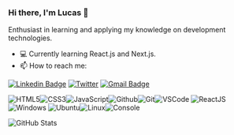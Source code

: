 ### Hi there, I'm Lucas 👋

Enthusiast in learning and applying my knowledge on development technologies.

- 💻 Currently learning React.js and Next.js.
- 📫 How to reach me:  

[![Linkedin Badge](https://img.shields.io/badge/-LinkedIn-0e76a8?style=flat-square&logo=Linkedin&logoColor=white&link=https://www.linkedin.com/in/lucaspassini/)](https://www.linkedin.com/in/lucaspassini/) 
[![Twitter](https://img.shields.io/badge/Twitter-%231DA1F2.svg?&style=flat-square&logo=twitter&logoColor=white)](https://twitter.com/lucaspassini_)
[![Gmail Badge](https://img.shields.io/badge/-Gmail-c0392b?style=flat-square&logo=Gmail&logoColor=white&link=mailto:lucas.passini1@gmail.com)](mailto:lucas.passini1@gmail.com)

![HTML5](https://img.icons8.com/color/30/html-5.png)![CSS3](https://img.icons8.com/color/30/css3.png)![JavaScript](https://img.icons8.com/color/30/javascript.png)![Github](https://img.icons8.com/material-outlined/30/github.png)![Git](https://img.icons8.com/color/30/git.png)![VSCode](https://img.icons8.com/color/30/visual-studio-code-2019.png)      ![ReactJS](https://img.icons8.com/color/30/react-native.png)![Windows](https://img.icons8.com/color/30/windows-10.png)   ![Ubuntu](https://img.icons8.com/color/30/ubuntu--v1.png)![Linux](https://img.icons8.com/color/30/linux.png)![Console](https://img.icons8.com/color/30/console.png)


![GitHub Stats](https://github-readme-stats.vercel.app/api?username=lucaspassini&theme=)
